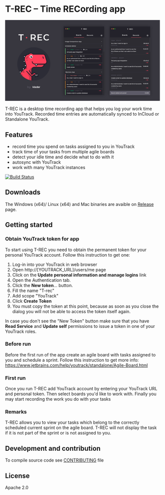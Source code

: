 # T-REC – Time RECording app 

![T-Rec image](./t-rec.jpg)

T-REC is a desktop time recording app that helps you log your work time into YouTrack. Recorded time entries are automatically synced to InCloud or Standalone YouTrack. 


## Features 
* record time you spend on tasks assigned to you in YouTrack
* track time of your tasks from multiple agile boards  
* detect your idle time and decide what to do with it
* autosync with YouTrack
* work with many YouTrack instances

[![Build Status](https://travis-ci.org/kleder/timetracker.svg?branch=master)](https://travis-ci.org/kleder/timetracker)

## Downloads 
The Windows (x64)/ Linux (x64) and Mac binaries are avaible on [Release](https://github.com/kleder/timetracker/releases/latest) page.

## Getting started

### Obtain YouTrack token for app 

To start using T-REC you need to obtain the permanent token for your personal YouTrack account. 
Follow this instruction to get one: 
1. Log-in into your YouTrack in web browser
1. Open http://[YOUTRACK_URL]/users/me page
1. Click on the **Update personal information and manage logins** link
1. Open the Authentication tab.
1. Click the **New token**... button.
1. Fill the name "T-rec"
1. Add scope "YouTrack"
1. Click **Create Token**
1. You must copy the token at this point, because as soon as you close the dialog you will not be able to access the token itself again. 

In case you don't see the "New Token" button make sure that you have **Read Service** and **Update self** permissions to issue a token in one of your YouTrack roles.  

### Before run

Before the first run of the app create an agile board with tasks assigned to you and schedule a sprint. Follow this instruction to get more info: https://www.jetbrains.com/help/youtrack/standalone/Agile-Board.html

### First run

Once you run T-REC add YouTrack account by entering your YouTrack URL and personal token.
Then select boards you'd like to work with. Finally you may start recording the work you do with your tasks

### Remarks
T-REC allows you to view your tasks which belong to the correctly scheduled current sprint on the agile board. T-REC will not display the task if it is not part of the sprint or is not assigned to you.

## Development and contribution
To compile source code see [CONTRIBUTING](CONTRIBUTING.md) file

## License
Apache 2.0
